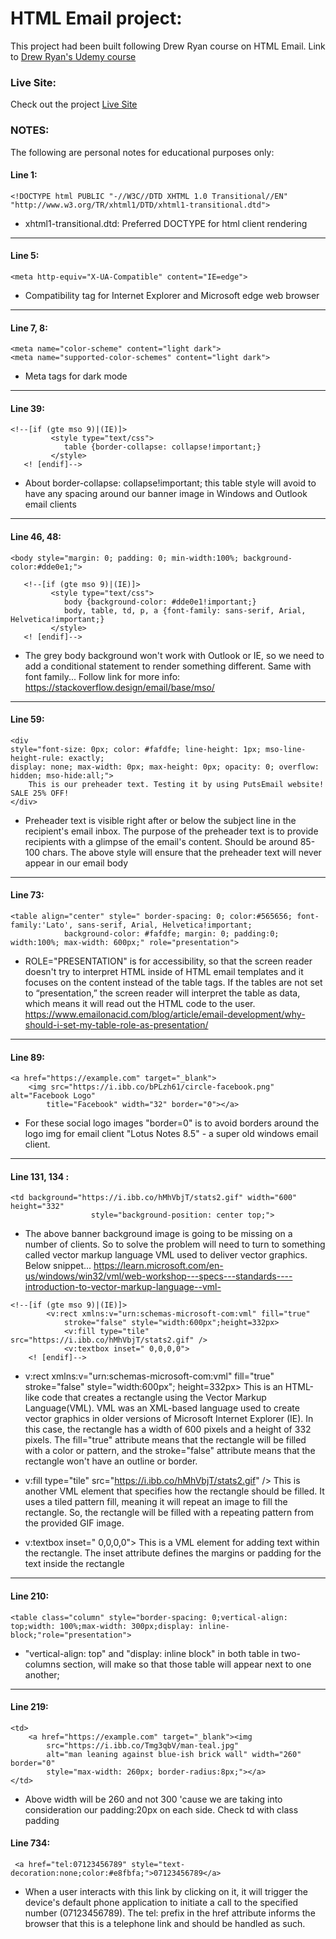# HTML Email project:
This project had been built following Drew Ryan course on HTML Email.
Link to [Drew Ryan's Udemy course](https://responsivehtmlemail.com/html-email-course/)

### Live Site:
Check out the project [Live Site](https://silviasaverino.github.io/HTML-Email/)

### NOTES:
The following are personal notes for educational purposes only:

#### Line 1:
```
<!DOCTYPE html PUBLIC "-//W3C//DTD XHTML 1.0 Transitional//EN" "http://www.w3.org/TR/xhtml1/DTD/xhtml1-transitional.dtd">
``` 
- xhtml1-transitional.dtd: Preferred DOCTYPE for html client rendering 
***
#### Line 5:
```
<meta http-equiv="X-UA-Compatible" content="IE=edge">
```
- Compatibility tag for Internet Explorer and Microsoft edge web browser 
***
#### Line 7, 8:
```
<meta name="color-scheme" content="light dark"> 
<meta name="supported-color-schemes" content="light dark">
```
- Meta tags for dark mode
***
#### Line 39:
```
<!--[if (gte mso 9)|(IE)]> 
         <style type="text/css">
            table {border-collapse: collapse!important;}
         </style>
   <! [endif]-->
```
- About border-collapse: collapse!important; this table style will avoid to have any spacing around our banner image in Windows and Outlook email clients
*** 
#### Line 46, 48:
```
<body style="margin: 0; padding: 0; min-width:100%; background-color:#dde0e1;">
   
   <!--[if (gte mso 9)|(IE)]> 
         <style type="text/css">
            body {background-color: #dde0e1!important;}
            body, table, td, p, a {font-family: sans-serif, Arial, Helvetica!important;}
         </style>
   <! [endif]-->
```  
- The grey body background won't work with Outlook or IE, so we need to 
add a conditional statement to render something different. Same with font family...
Follow link for more info: 
https://stackoverflow.design/email/base/mso/ 
***
#### Line 59:
```
<div 
style="font-size: 0px; color: #fafdfe; line-height: 1px; mso-line-height-rule: exactly;
display: none; max-width: 0px; max-height: 0px; opacity: 0; overflow: hidden; mso-hide:all;">
    This is our preheader text. Testing it by using PutsEmail website! SALE 25% OFF!
</div>
```
- Preheader text is visible right after or below the subject line in the recipient's email inbox. 
The purpose of the preheader text is to provide recipients with a glimpse of the email's content.
Should be around 85-100 chars.
The above style will ensure that the preheader text will never appear in our email body
***
#### Line 73:
```
<table align="center" style=" border-spacing: 0; color:#565656; font-family:'Lato', sans-serif, Arial, Helvetica!important; 
            background-color: #fafdfe; margin: 0; padding:0; width:100%; max-width: 600px;" role="presentation">
```
- ROLE="PRESENTATION" is for accessibility, so that the screen reader doesn't try to interpret HTML inside of HTML email templates and it focuses on the content instead of the table tags.
If the tables are not set to “presentation,” the screen reader will interpret the table as data, which means it will read out the HTML code to the user.
https://www.emailonacid.com/blog/article/email-development/why-should-i-set-my-table-role-as-presentation/ 
***
#### Line 89:
```
<a href="https://example.com" target="_blank">
    <img src="https://i.ibb.co/bPLzh61/circle-facebook.png" alt="Facebook Logo"
        title="Facebook" width="32" border="0"></a>
```
- For these social logo images "border=0" is to avoid borders around the logo 
img for email client "Lotus Notes 8.5" - a super old windows email client. 
***
#### Line 131, 134 :
```
<td background="https://i.ibb.co/hMhVbjT/stats2.gif" width="600" height="332"
                  style="background-position: center top;">
```
- The above banner background image is going to be missing on a number of clients.
So to solve the problem will need to turn to something called vector markup language VML used to deliver vector graphics. Below snippet...
https://learn.microsoft.com/en-us/windows/win32/vml/web-workshop---specs---standards----introduction-to-vector-markup-language--vml-

```
<!--[if (gte mso 9)|(IE)]> 
        <v:rect xmlns:v="urn:schemas-microsoft-com:vml" fill="true"
            stroke="false" style="width:600px";height=332px>
            <v:fill type="tile" src="https://i.ibb.co/hMhVbjT/stats2.gif" />
            <v:textbox inset=" 0,0,0,0">
    <! [endif]-->
```
- v:rect xmlns:v="urn:schemas-microsoft-com:vml" fill="true" stroke="false" style="width:600px"; height=332px>
This is an HTML-like code that creates a rectangle using the Vector Markup Language(VML). 
VML was an XML-based language used to create vector graphics in older versions of Microsoft Internet Explorer (IE). In this case, the rectangle has a width of 600 pixels and a height of 332 pixels. The fill="true" attribute means that the rectangle will be filled with a color or pattern, and the stroke="false" attribute means that the rectangle won't have an outline or border.

- v:fill type="tile" src="https://i.ibb.co/hMhVbjT/stats2.gif" />
This is another VML element that specifies how the rectangle should be filled. It uses a tiled pattern fill, meaning it will repeat an image to fill the rectangle. So, the rectangle will be filled with a repeating pattern from the provided GIF image.

- v:textbox inset=" 0,0,0,0">
This is a VML element for adding text within the rectangle. The inset attribute defines the margins or padding for the text inside the rectangle 
                
***
#### Line 210:
```
<table class="column" style="border-spacing: 0;vertical-align: top;width: 100%;max-width: 300px;display: inline-block;"role="presentation">
```
- "vertical-align: top" and "display: inline block" in both table in two-columns section, will make so that those table will appear next to one another;
***
#### Line 219:
```
<td>
    <a href="https://example.com" target="_blank"><img
        src="https://i.ibb.co/Tmg3qbV/man-teal.jpg"
        alt="man leaning against blue-ish brick wall" width="260" border="0"
        style="max-width: 260px; border-radius:8px;"></a>
</td>
```
- Above width will be 260 and not 300 'cause we are taking into consideration our padding:20px on each side. Check td with class padding

#### Line 734:
```
 <a href="tel:07123456789" style="text-decoration:none;color:#e8fbfa;">07123456789</a>
```                                                                               
- When a user interacts with this link by clicking on it, it will trigger the device's default phone application to initiate a call to the specified number (07123456789). The tel: prefix in the href attribute informs the browser that this is a telephone link and should be handled as such.                         